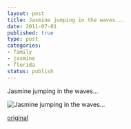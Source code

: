 ```yaml
--- 
layout: post
title: Jasmine jumping in the waves...
date: 2011-07-01
published: true
type: post
categories: 
- family
- jasmine
- florida
status: publish
---
```

Jasmine jumping in the waves...

![Jasmine jumping in the waves...](http://media.eick.us/2011/07/image4-500x375.jpg)

[original](http://media.eick.us/2011/07/image4.jpg)


